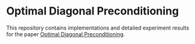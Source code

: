 # Optimal Diagonal Preconditioning
This repository contains implementations and detailed experiment results for the paper [Optimal Diagonal Preconditioning](https://arxiv.org/abs/2209.00809).
